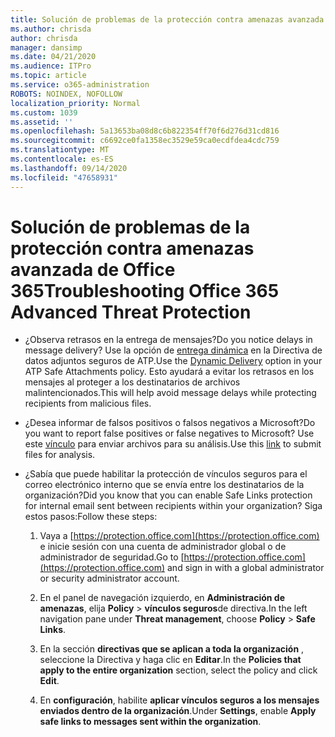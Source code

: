 ```yaml
---
title: Solución de problemas de la protección contra amenazas avanzada de Office 365
ms.author: chrisda
author: chrisda
manager: dansimp
ms.date: 04/21/2020
ms.audience: ITPro
ms.topic: article
ms.service: o365-administration
ROBOTS: NOINDEX, NOFOLLOW
localization_priority: Normal
ms.custom: 1039
ms.assetid: ''
ms.openlocfilehash: 5a13653ba08d8c6b822354ff70f6d276d31cd816
ms.sourcegitcommit: c6692ce0fa1358ec3529e59ca0ecdfdea4cdc759
ms.translationtype: MT
ms.contentlocale: es-ES
ms.lasthandoff: 09/14/2020
ms.locfileid: "47658931"
---
```

# <a name="troubleshooting-office-365-advanced-threat-protection"></a><span data-ttu-id="0137a-102">Solución de problemas de la protección contra amenazas avanzada de Office 365</span><span class="sxs-lookup"><span data-stu-id="0137a-102">Troubleshooting Office 365 Advanced Threat Protection</span></span>

- <span data-ttu-id="0137a-103">¿Observa retrasos en la entrega de mensajes?</span><span class="sxs-lookup"><span data-stu-id="0137a-103">Do you notice delays in message delivery?</span></span> <span data-ttu-id="0137a-104">Use la opción de [entrega dinámica](https://docs.microsoft.com/microsoft-365/security/office-365-security/dynamic-delivery-and-previewing) en la Directiva de datos adjuntos seguros de ATP.</span><span class="sxs-lookup"><span data-stu-id="0137a-104">Use the [Dynamic Delivery](https://docs.microsoft.com/microsoft-365/security/office-365-security/dynamic-delivery-and-previewing) option in your ATP Safe Attachments policy.</span></span> <span data-ttu-id="0137a-105">Esto ayudará a evitar los retrasos en los mensajes al proteger a los destinatarios de archivos malintencionados.</span><span class="sxs-lookup"><span data-stu-id="0137a-105">This will help avoid message delays while protecting recipients from malicious files.</span></span>

- <span data-ttu-id="0137a-106">¿Desea informar de falsos positivos o falsos negativos a Microsoft?</span><span class="sxs-lookup"><span data-stu-id="0137a-106">Do you want to report false positives or false negatives to Microsoft?</span></span> <span data-ttu-id="0137a-107">Use este [vínculo](https://www.microsoft.com/wdsi/filesubmission/) para enviar archivos para su análisis.</span><span class="sxs-lookup"><span data-stu-id="0137a-107">Use this [link](https://www.microsoft.com/wdsi/filesubmission/) to submit files for analysis.</span></span>

- <span data-ttu-id="0137a-108">¿Sabía que puede habilitar la protección de vínculos seguros para el correo electrónico interno que se envía entre los destinatarios de la organización?</span><span class="sxs-lookup"><span data-stu-id="0137a-108">Did you know that you can enable Safe Links protection for internal email sent between recipients within your organization?</span></span> <span data-ttu-id="0137a-109">Siga estos pasos:</span><span class="sxs-lookup"><span data-stu-id="0137a-109">Follow these steps:</span></span>

  1. <span data-ttu-id="0137a-110">Vaya a [https://protection.office.com](https://protection.office.com) e inicie sesión con una cuenta de administrador global o de administrador de seguridad.</span><span class="sxs-lookup"><span data-stu-id="0137a-110">Go to [https://protection.office.com](https://protection.office.com) and sign in with a global administrator or security administrator account.</span></span>

  2. <span data-ttu-id="0137a-111">En el panel de navegación izquierdo, en **Administración de amenazas**, elija **Policy** \> **vínculos seguros**de directiva.</span><span class="sxs-lookup"><span data-stu-id="0137a-111">In the left navigation pane under **Threat management**, choose **Policy** \> **Safe Links**.</span></span>

  3. <span data-ttu-id="0137a-112">En la sección **directivas que se aplican a toda la organización** , seleccione la Directiva y haga clic en **Editar**.</span><span class="sxs-lookup"><span data-stu-id="0137a-112">In the **Policies that apply to the entire organization** section, select the policy and click **Edit**.</span></span>

  4. <span data-ttu-id="0137a-113">En **configuración**, habilite **aplicar vínculos seguros a los mensajes enviados dentro de la organización**.</span><span class="sxs-lookup"><span data-stu-id="0137a-113">Under **Settings**, enable **Apply safe links to messages sent within the organization**.</span></span>
